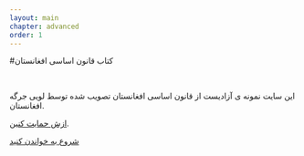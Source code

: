 ```yaml
---
layout: main
chapter: advanced 
order: 1
---
```


#کتاب قانون اساسی افغانستان

<br />

این سایت نمونه ی آزادیست از قانون اساسی افغانستان تصویب شده توسط لویی جرگه افغانستان.

 [ ازش حمایت کنین](/support.html).


<a href="/about.html" class="clearfix btn btn-lg btn-default" >شروع به خواندن کنید</a>

